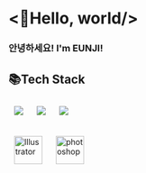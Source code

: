 # <👋Hello, world/>

### 안녕하세요!  I'm EUNJI!

  
## 📚Tech Stack
<img style="margin: 10px" src="https://img.shields.io/badge/Python-3776AB?style=for-the-badge&logo=Python&logoColor=white">  <img style="margin: 10px" src="https://img.shields.io/badge/git-F05032?style=for-the-badge&logo=git&logoColor=white">
  <img style="margin: 10px" src="https://img.shields.io/badge/github-181717?style=for-the-badge&logo=github&logoColor=white">
 
  <img style="margin: 10px" src="https://cdn-icons-png.flaticon.com/128/5968/5968472.png" alt="Illustrator" height="50" />  <img style="margin: 10px" src="https://cdn-icons-png.flaticon.com/128/5968/5968520.png" alt="photoshop" height="50" />